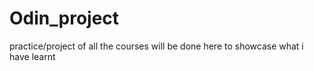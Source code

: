 # Odin_project
practice/project of all the courses will be done here to showcase what i have learnt
